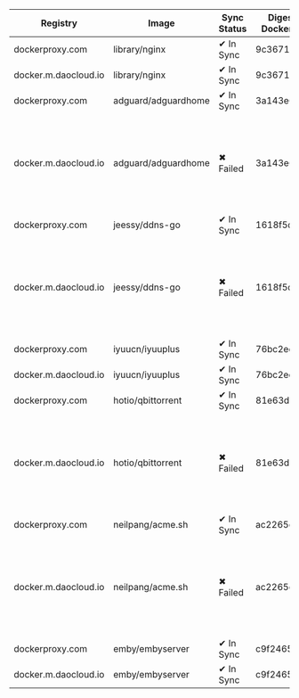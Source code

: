 | Registry | Image | Sync Status | Digest Docker.io | Digest Mirror | Error |
|----------|-------|-------------|------------------|---------------|-------|
| dockerproxy.com | library/nginx | ✔ In Sync | 9c367186... | 9c367186... | |
| docker.m.daocloud.io | library/nginx | ✔ In Sync | 9c367186... | 9c367186... | |
| dockerproxy.com | adguard/adguardhome | ✔ In Sync | 3a143e6c... | 3a143e6c... | |
| docker.m.daocloud.io | adguard/adguardhome | ✖ Failed | 3a143e6c... | | Error response from daemon: pull access denied for docker.m.daocloud.io/adguard/adguardhome, repository does not exist or may require 'docker login': denied: 🚫 这镜像不在白名单. this image is not in the allowlist. 📦 https://github.com/DaoCloud/public-image-mirror/issues/2328 🔗 |
| dockerproxy.com | jeessy/ddns-go | ✔ In Sync | 1618f5d8... | 1618f5d8... | |
| docker.m.daocloud.io | jeessy/ddns-go | ✖ Failed | 1618f5d8... | | Error response from daemon: pull access denied for docker.m.daocloud.io/jeessy/ddns-go, repository does not exist or may require 'docker login': denied: 🚫 这镜像不在白名单. this image is not in the allowlist. 📦 https://github.com/DaoCloud/public-image-mirror/issues/2328 🔗 |
| dockerproxy.com | iyuucn/iyuuplus | ✔ In Sync | 76bc2ed9... | 76bc2ed9... | |
| docker.m.daocloud.io | iyuucn/iyuuplus | ✔ In Sync | 76bc2ed9... | 76bc2ed9... | |
| dockerproxy.com | hotio/qbittorrent | ✔ In Sync | 81e63d23... | 81e63d23... | |
| docker.m.daocloud.io | hotio/qbittorrent | ✖ Failed | 81e63d23... | | Error response from daemon: pull access denied for docker.m.daocloud.io/hotio/qbittorrent, repository does not exist or may require 'docker login': denied: 🚫 这镜像不在白名单. this image is not in the allowlist. 📦 https://github.com/DaoCloud/public-image-mirror/issues/2328 🔗 |
| dockerproxy.com | neilpang/acme.sh | ✔ In Sync | ac2265ce... | ac2265ce... | |
| docker.m.daocloud.io | neilpang/acme.sh | ✖ Failed | ac2265ce... | | Error response from daemon: pull access denied for docker.m.daocloud.io/neilpang/acme.sh, repository does not exist or may require 'docker login': denied: 🚫 这镜像不在白名单. this image is not in the allowlist. 📦 https://github.com/DaoCloud/public-image-mirror/issues/2328 🔗 |
| dockerproxy.com | emby/embyserver | ✔ In Sync | c9f2465d... | c9f2465d... | |
| docker.m.daocloud.io | emby/embyserver | ✔ In Sync | c9f2465d... | c9f2465d... | |

